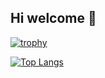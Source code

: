 ## Hi welcome 👋
[![trophy](https://github-profile-trophy.vercel.app/?username=jettom)](https://github.com/ryo-ma/github-profile-trophy)

[![Top Langs](https://github-readme-stats.vercel.app/api/top-langs/?username={jettom}
)](https://github.com/anuraghazra/github-readme-stats)

<!--
**jettom/jettom** is a ✨ _special_ ✨ repository because its `README.md` (this file) appears on your GitHub profile.

Here are some ideas to get you started:

- 🔭 I’m currently working on ...
- 🌱 I’m currently learning ...
- 👯 I’m looking to collaborate on ...
- 🤔 I’m looking for help with ...
- 💬 Ask me about ...
- 📫 How to reach me: ...
- 😄 Pronouns: ...
- ⚡ Fun fact: ...
-->
